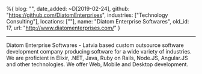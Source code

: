 %{
  blog: "",
  date_added: ~D[2019-02-24],
  github: "https://github.com/DiatomEnterprises",
  industries: ["Technology Consulting"],
  locations: [""],
  name: "Diatom Enterprise Softwares",
  old_id: 17,
  url: "http://www.diatomenterprises.com/"
}

---

Diatom Enterprise Softwares - Latvia based custom outsource software development company producing software for a wide variety of industries. We are proficient in Elixir, .NET, Java, Ruby on Rails, Node.JS, Angular.JS and other technologies. We offer Web, Mobile and Desktop development.
